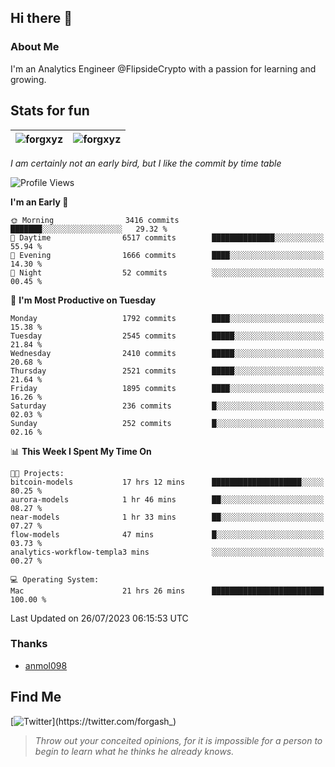 ## Hi there 👋

### About Me

I'm an Analytics Engineer @FlipsideCrypto with a passion for learning and growing.
  
## Stats for fun

| <img align="center" src="https://github-readme-streak-stats.herokuapp.com/?user=forgxyz&theme=tokyonight" alt="forgxyz" /> | <img align="center" src="https://github-readme-stats.vercel.app/api?username=forgxyz&theme=tokyonight&show_icons=true" alt="forgxyz" /> |
| ------------- |------------- |

*I am certainly not an early bird, but I like the commit by time table*  

<!--START_SECTION:waka-->
![Profile Views](http://img.shields.io/badge/Profile%20Views-3-blue)

**I'm an Early 🐤** 

```text
🌞 Morning                3416 commits        ███████░░░░░░░░░░░░░░░░░░   29.32 % 
🌆 Daytime                6517 commits        ██████████████░░░░░░░░░░░   55.94 % 
🌃 Evening                1666 commits        ████░░░░░░░░░░░░░░░░░░░░░   14.30 % 
🌙 Night                  52 commits          ░░░░░░░░░░░░░░░░░░░░░░░░░   00.45 % 
```
📅 **I'm Most Productive on Tuesday** 

```text
Monday                   1792 commits        ████░░░░░░░░░░░░░░░░░░░░░   15.38 % 
Tuesday                  2545 commits        █████░░░░░░░░░░░░░░░░░░░░   21.84 % 
Wednesday                2410 commits        █████░░░░░░░░░░░░░░░░░░░░   20.68 % 
Thursday                 2521 commits        █████░░░░░░░░░░░░░░░░░░░░   21.64 % 
Friday                   1895 commits        ████░░░░░░░░░░░░░░░░░░░░░   16.26 % 
Saturday                 236 commits         █░░░░░░░░░░░░░░░░░░░░░░░░   02.03 % 
Sunday                   252 commits         █░░░░░░░░░░░░░░░░░░░░░░░░   02.16 % 
```


📊 **This Week I Spent My Time On** 

```text
🐱‍💻 Projects: 
bitcoin-models           17 hrs 12 mins      ████████████████████░░░░░   80.25 % 
aurora-models            1 hr 46 mins        ██░░░░░░░░░░░░░░░░░░░░░░░   08.27 % 
near-models              1 hr 33 mins        ██░░░░░░░░░░░░░░░░░░░░░░░   07.27 % 
flow-models              47 mins             █░░░░░░░░░░░░░░░░░░░░░░░░   03.73 % 
analytics-workflow-templa3 mins              ░░░░░░░░░░░░░░░░░░░░░░░░░   00.27 % 

💻 Operating System: 
Mac                      21 hrs 26 mins      █████████████████████████   100.00 % 
```


 Last Updated on 26/07/2023 06:15:53 UTC
<!--END_SECTION:waka-->

### Thanks
 - [anmol098](https://github.com/anmol098/waka-readme-stats/)
  
## Find Me
[![Twitter](https://img.shields.io/twitter/url/https/twitter.com/forgash_.svg?style=social&label=Follow%20%40forgash_)](https://twitter.com/forgash_)


> *Throw out your conceited opinions, for it is impossible for a person to begin to learn what he thinks he already knows.* 
